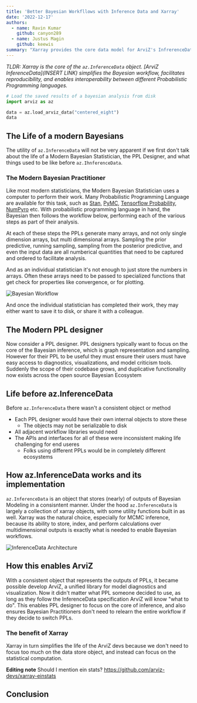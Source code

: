 ```yaml
---
title: 'Better Bayesian Workfllows with Inference Data and Xarray'
date: '2022-12-17'
authors:
  - name: Ravin Kumar
    github: canyon289
  - name: Justus Magin
    github: keewis
summary: "Xarray provides the core data model for ArviZ's InfrerenceData structure"
---
```


_TLDR: Xarray is the core of the `az.InferenceData` object. [ArviZ InferenceData](INSERT LINK) simplifies the Bayesian workflow, facilitates reproducibility, and enables interoperability between different Probabilistic Programming languages._

<!-- Temporary Reference https://xarray.dev/blog/introducing-pint-xarray -->

```python
# Load the saved results of a bayesian analysis from disk
import arviz as az

data = az.load_arviz_data("centered_eight")
data
```

<!-- https://xarray.dev/blog/introducing-pint-xarray -->

## The Life of a modern Bayesians

The utility of `az.InferenceData` will not be very apparent if we first don't talk about the life of a Modern Bayesian Statistician,
the PPL Designer, and what things used to be like before `az.IhnferenceData`.

### The Modern Bayesian Practitioner

Like most modern statisticians, the Modern Bayesian Statistician uses a computer to perform their work.
Many Probabilistic Programming Language are available for this task, such as [Stan](https://mc-stan.org/),
[PyMC](https://www.pymc.io/), [Tensorflow Probability](https://www.tensorflow.org/probability), [NumPyro](http://pyro.ai/numpyro/) etc.
With probabilistic programming language in hand, the Bayesian then follows the workflow below, performing each of the various steps
as part of their analysis.

At each of these steps the PPLs generate many arrays, and not only single dimension arrays, but multi dimensional arrays.
Sampling the prior predictive, running sampling, sampling from the posterior predictive, and even the input data
are all numberical quantities that need to be captured and ordered to facilitate analysis.

And as an individual statistician it's not enough to just store the numbers in arrays.
Often these arrays need to be passed to specialized functions that get check for properties like convergence,
or for plotting.

![Bayesian Workflow](https://bayesiancomputationbook.com/_images/Bayesian_workflow.png)

And once the individual statistician has completed their work, they may either want to save it to disk,
or share it with a colleague.

## The Modern PPL designer

Now consider a PPL designer. PPL designers typically want to focus on the core of the Bayesian inference,
which is graph representation and sampling.
However for their PPL to be useful they must ensure their users must have easy access to diagnostics,
visualizations, and model criticism tools.
Suddenly the scope of their codebase grows, and duplicative functionality now exists across
the open source Bayesian Ecosystem

## Life before az.InferenceData

Before `az.InferenceData` there wasn't a consistent object or method

- Each PPL designer would have their own internal objects to store these
  - The objects may not be serializable to disk
- All adjacent workflow libraries would need
- The APIs and interfaces for all of these were inconsistent making life challenging for end useres
  - Folks using different PPLs would be in completely different ecosystems

## How az.InferenceData works and its implementation

`az.InferenceData` is an object that stores (nearly) of outputs of Bayesian Modeling in a consisntent manner.
Under the hood `az.InferenceData` is largely a collection of xarray objects, with some utility functions built in as well.
Xarray was the natural choice, especially for MCMC inference, because its ability to store, index, and perform calculations
over multidimensional outputs is exactly what is needed to enable Bayesian workflows.

![InferenceData Architecture](https://python.arviz.org/en/stable/_images/InferenceDataStructure.png)

## How this enables ArviZ

With a consistent object that represents the outputs of PPLs, it became possible develop ArviZ,
a unified library for model diagnostics and visualization.
Now it didn't matter what PPL someone decided to use,
as long as they follow the InferenceData specification ArviZ will know "what to do".
This enables PPL designer to focus on the core of inference,
and also ensures Bayesian Practitioners don't need to relearn the entire workflow if they decide to switch PPLs.

### The benefit of Xarray

Xarray in turn simplifies the life of the ArviZ devs because we don't need to focus too much
on the data store object, and instead can focus on the statistical computation.

**Editing note** Should I mention ein stats?
https://github.com/arviz-devs/xarray-einstats

## Conclusion

